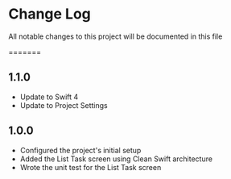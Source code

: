 # Change Log

All notable changes to this project will be documented in this file

=======
## 1.1.0

- Update to Swift 4
- Update to Project Settings

## 1.0.0

- Configured the project's initial setup
- Added the List Task screen using Clean Swift architecture
- Wrote the unit test for the List Task screen
